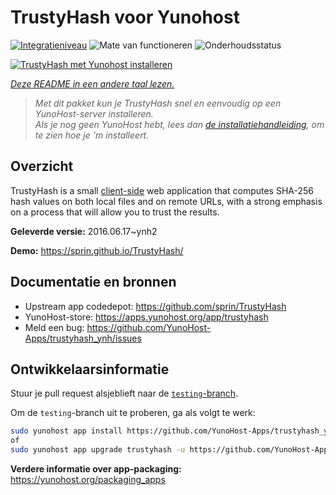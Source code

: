 <!--
NB: Deze README is automatisch gegenereerd door <https://github.com/YunoHost/apps/tree/master/tools/readme_generator>
Hij mag NIET handmatig aangepast worden.
-->

# TrustyHash voor Yunohost

[![Integratieniveau](https://apps.yunohost.org/badge/integration/trustyhash)](https://ci-apps.yunohost.org/ci/apps/trustyhash/)
![Mate van functioneren](https://apps.yunohost.org/badge/state/trustyhash)
![Onderhoudsstatus](https://apps.yunohost.org/badge/maintained/trustyhash)

[![TrustyHash met Yunohost installeren](https://install-app.yunohost.org/install-with-yunohost.svg)](https://install-app.yunohost.org/?app=trustyhash)

*[Deze README in een andere taal lezen.](./ALL_README.md)*

> *Met dit pakket kun je TrustyHash snel en eenvoudig op een YunoHost-server installeren.*  
> *Als je nog geen YunoHost hebt, lees dan [de installatiehandleiding](https://yunohost.org/install), om te zien hoe je 'm installeert.*

## Overzicht

TrustyHash is a small [client-side](https://unhosted.org/) web application that
computes SHA-256 hash values on both local files and on remote URLs, with a
strong emphasis on a process that will allow you to trust the results.


**Geleverde versie:** 2016.06.17~ynh2

**Demo:** <https://sprin.github.io/TrustyHash/>
## Documentatie en bronnen

- Upstream app codedepot: <https://github.com/sprin/TrustyHash>
- YunoHost-store: <https://apps.yunohost.org/app/trustyhash>
- Meld een bug: <https://github.com/YunoHost-Apps/trustyhash_ynh/issues>

## Ontwikkelaarsinformatie

Stuur je pull request alsjeblieft naar de [`testing`-branch](https://github.com/YunoHost-Apps/trustyhash_ynh/tree/testing).

Om de `testing`-branch uit te proberen, ga als volgt te werk:

```bash
sudo yunohost app install https://github.com/YunoHost-Apps/trustyhash_ynh/tree/testing --debug
of
sudo yunohost app upgrade trustyhash -u https://github.com/YunoHost-Apps/trustyhash_ynh/tree/testing --debug
```

**Verdere informatie over app-packaging:** <https://yunohost.org/packaging_apps>
